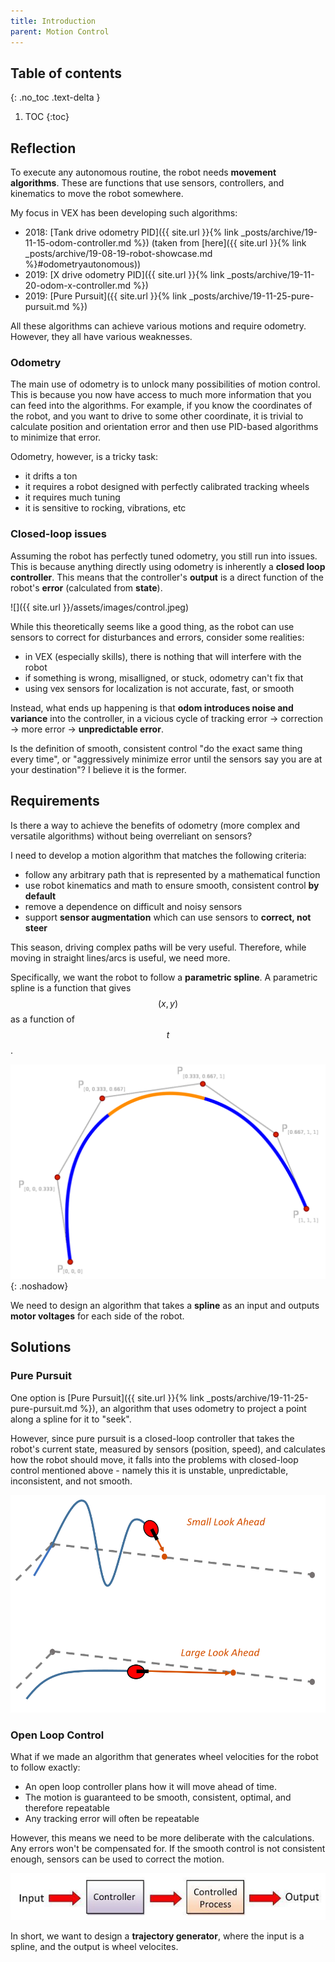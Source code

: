 ```yaml
---
title: Introduction
parent: Motion Control
---
```


<!-- prettier-ignore-start -->
## Table of contents
{: .no_toc .text-delta }
1. TOC 
{:toc}

<!-- prettier-ignore-end -->

## Reflection

To execute any autonomous routine, the robot needs **movement algorithms**.
These are functions that use sensors, controllers, and kinematics to move the
robot somewhere.

My focus in VEX has been developing such algorithms:

- 2018: [Tank drive odometry
  PID]({{ site.url }}{% link _posts/archive/19-11-15-odom-controller.md %})
  (taken from
  [here]({{ site.url }}{% link _posts/archive/19-08-19-robot-showcase.md %}#odometryautonomous))
- 2019: [X drive odometry
  PID]({{ site.url }}{% link _posts/archive/19-11-20-odom-x-controller.md %})
- 2019: [Pure
  Pursuit]({{ site.url }}{% link _posts/archive/19-11-25-pure-pursuit.md %})

All these algorithms can achieve various motions and require odometry. However,
they all have various weaknesses.

### Odometry

The main use of odometry is to unlock many possibilities of motion control. This
is because you now have access to much more information that you can feed into
the algorithms. For example, if you know the coordinates of the robot, and you
want to drive to some other coordinate, it is trivial to calculate position and
orientation error and then use PID-based algorithms to minimize that error.

Odometry, however, is a tricky task:

- it drifts a ton
- it requires a robot designed with perfectly calibrated tracking wheels
- it requires much tuning
- it is sensitive to rocking, vibrations, etc

### Closed-loop issues

Assuming the robot has perfectly tuned odometry, you still run into issues. This
is because anything directly using odometry is inherently a **closed loop
controller**. This means that the controller's **output** is a direct function
of the robot's **error** (calculated from **state**).

![]({{ site.url }}/assets/images/control.jpeg)

While this theoretically seems like a good thing, as the robot can use sensors
to correct for disturbances and errors, consider some realities:

- in VEX (especially skills), there is nothing that will interfere with the
  robot
- if something is wrong, misalligned, or stuck, odometry can't fix that
- using vex sensors for localization is not accurate, fast, or smooth

Instead, what ends up happening is that **odom introduces noise and variance**
into the controller, in a vicious cycle of tracking error -> correction -> more
error -> **unpredictable error**.

Is the definition of smooth, consistent control "do the exact same thing every
time", or "aggressively minimize error until the sensors say you are at your
destination"? I believe it is the former.

## Requirements

Is there a way to achieve the benefits of odometry (more complex and versatile
algorithms) without being overreliant on sensors?

I need to develop a motion algorithm that matches the following criteria:

- follow any arbitrary path that is represented by a mathematical function
- use robot kinematics and math to ensure smooth, consistent control **by
  default**
- remove a dependence on difficult and noisy sensors
- support **sensor augmentation** which can use sensors to **correct, not
  steer**

This season, driving complex paths will be very useful. Therefore, while moving
in straight lines/arcs is useful, we need more.

Specifically, we want the robot to follow a **parametric spline**. A parametric
spline is a function that gives $$(x, y)$$ as a function of $$t$$.

![](images/spline.png){: .noshadow}

We need to design an algorithm that takes a **spline** as an input and outputs
**motor voltages** for each side of the robot.

## Solutions

### Pure Pursuit

One option is [Pure
Pursuit]({{ site.url }}{% link _posts/archive/19-11-25-pure-pursuit.md %}), an
algorithm that uses odometry to project a point along a spline for it to "seek".

However, since pure pursuit is a closed-loop controller that takes the robot's
current state, measured by sensors (position, speed), and calculates how the
robot should move, it falls into the problems with closed-loop control mentioned
above - namely this it is unstable, unpredictable, inconsistent, and not smooth.

![](images/pure.png)

### Open Loop Control

What if we made an algorithm that generates wheel velocities for the robot to
follow exactly:

- An open loop controller plans how it will move ahead of time.
- The motion is guaranteed to be smooth, consistent, optimal, and therefore
  repeatable
- Any tracking error will often be repeatable

However, this means we need to be more deliberate with the calculations. Any
errors won't be compensated for. If the smooth control is not consistent enough,
sensors can be used to correct the motion.

![](images/open.jpg)

In short, we want to design a **trajectory generator**, where the input is a
spline, and the output is wheel velocites.

